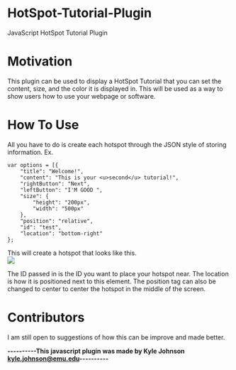 # HotSpot-Tutorial-Plugin
JavaScript HotSpot Tutorial Plugin

# Motivation
This plugin can be used to display a HotSpot Tutorial that you can set the content, size, and the color it is displayed in. This will be used as a way to show users how to use your webpage or software.

# How To Use
All you have to do is create each hotspot through the JSON style of storing information.
Ex. 
```
var options = [{
	"title": "Welcome!",
	"content": "This is your <u>second</u> tutorial!",
	"rightButton": "Next",
	"leftButton": "I'M GOOD ",
	"size": {
		"height": "200px",
		"width": "500px"
	},
	"position": "relative",
	"id": "test",
	"location": "bottom-right"
};
```
This will create a hotspot that looks like this.<br>
<img src="https://s31.postimg.org/5hc8xftxn/hotspot2.png"/>

The ID passed in is the ID you want to place your hotspot near. The location is how it is positioned next to this element. The position tag can also be changed to center to center the hotspot in the middle of the screen.

# Contributors
I am still open to suggestions of how this can be improve and made better. 

<b>----------This javascript plugin was made by Kyle Johnson <kyle.johnson@emu.edu>----------</b>
